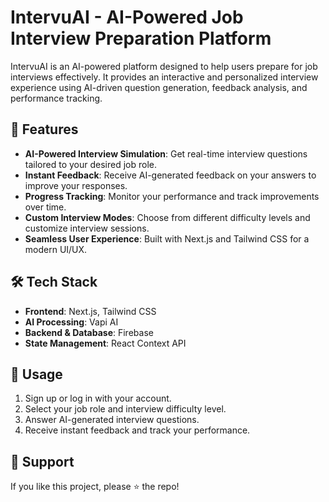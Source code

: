 # IntervuAI - AI-Powered Job Interview Preparation Platform

IntervuAI is an AI-powered platform designed to help users prepare for job interviews effectively. It provides an interactive and personalized interview experience using AI-driven question generation, feedback analysis, and performance tracking.

## 🚀 Features

- **AI-Powered Interview Simulation**: Get real-time interview questions tailored to your desired job role.
- **Instant Feedback**: Receive AI-generated feedback on your answers to improve your responses.
- **Progress Tracking**: Monitor your performance and track improvements over time.
- **Custom Interview Modes**: Choose from different difficulty levels and customize interview sessions.
- **Seamless User Experience**: Built with Next.js and Tailwind CSS for a modern UI/UX.

## 🛠️ Tech Stack

- **Frontend**: Next.js, Tailwind CSS
- **AI Processing**: Vapi AI
- **Backend & Database**: Firebase
- **State Management**: React Context API


## 🎯 Usage
1. Sign up or log in with your account.
2. Select your job role and interview difficulty level.
3. Answer AI-generated interview questions.
4. Receive instant feedback and track your performance.


## 🌟 Support
If you like this project, please ⭐ the repo!